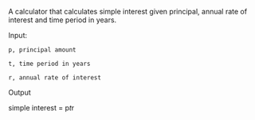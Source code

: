 A calculator that calculates simple interest given principal, annual rate of interest and time period in years.

Input:

    p, principal amount
    
    t, time period in years
    
    r, annual rate of interest
    
Output

   simple interest = p*t*r

